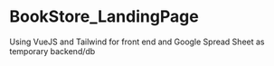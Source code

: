 # BookStore_LandingPage
Using VueJS and Tailwind for front end and Google Spread Sheet as temporary backend/db
